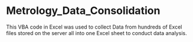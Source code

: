# Metrology_Data_Consolidation
This VBA code in Excel was used to collect Data from hundreds of Excel files stored on the server all into one Excel sheet to conduct data analysis.
